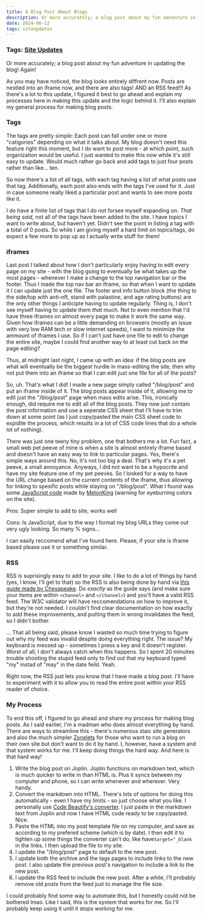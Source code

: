 ```yaml
---
title: A Blog Post About Blogs
description: Or more accurately; a blog post about my fun adventure in updating the blog! Again! As you may have noticed, the blog looks entirely diffrent now. Posts are nestled into an iframe now, and there are also tags! AND an RSS feed!!!
date: 2024-06-12
tags: siteupdates
---
```

### Tags: [Site Updates](/blog/tag/site-updates)
Or more accurately; a blog post about my fun adventure in updating the blog! Again!

As you may have noticed, the blog looks entirely diffrent now. Posts are nestled into an iframe now, and there are also tags! AND an RSS feed!!! As there's a lot to this update, I figured it best to go ahead and explain my processes here in making this update and the logic behind it. I'll also explain my general process for making blog posts.

### Tags

The tags are pretty simple: Each post can fall under one or more "catigories" depending on what it talks about. My blog doesn't need this feature right this moment, but I do want to post more - at which point, such organization would be useful. I just wanted to make this now while it's still easy to update. Would much rather go back and add tags to just four posts rather than like... ten.

So now there's a list of all tags, with each tag having a list of what posts use that tag. Additionally, each post also ends with the tags I've used for it. Just in case someone really liked a particular post and wants to see more posts like it.

I do have a finite list of tags that I do not forsee myself expanding on. _That being said_, not all of the tags have been added to the site. I have topics I want to write about, but haven't yet. Didn't see the point in listing a tag with a total of 0 posts. So while I am giving myself a hard limit on topics/tags, do expect a few more to pop up as I actually write stuff for them!

### iframes

Last post I talked about how I don't particularly enjoy having to edit every page on my site - with the blog going to eventually be what takes up the most pages - whenever I make a change to the top navigation bar or the footer. Thus I made the top nav bar an iframe, so that when I want to update it I can update just the one file. The footer and info button block (the thing to the side/top with anti-nft, stand with palastine, and age rating buttons) are the only other things I anticipte having to update regularly. Thing is, I don't see myself having to update them _that_ much. Not to even mention that I'd have three iframes on almost every page to make it work the same way. Given how iframes can be a little demanding on browsers (mostly an issue with very low RAM tech or slow internet speeds), I want to minimize the ammount of iframes I use. So if I can't just have one file to edit to change the entire site, maybe I could find another way to at least cut back on the page editing?

Thus, at midnight last night, I came up with an idea: if the blog posts are what will eventually be the biggest hurdle in mass-editing the site, then why not put them into an iframe so that I can edit just one file for all of the posts?

So, uh. That's what I did! I made a new page simply called "/blog/post" and put an iframe inside of it. The blog posts appear inside of it, allowing me to edit just the "/blog/post" page when mass edits arise. This, ironically enough, did require me to edit all of the blog posts. They now just contain the post information and use a seperate CSS sheet that I'll have to trim down at some point (as I just copy/pasted the main CSS sheet code to expidite the process, which results in a lot of CSS code lines that do a whole lot of nothing).

There was just one teeny tiny problem, one that bothers me a lot. Fun fact, a small web pet peeve of mine is when a site is almost entirely iframe based and doesn't have an easy way to link to particular pages. Yes, there's simple ways around this. No, it's not too big a deal. That's why it's a pet peeve, a small annoyance. Anyways, I did not want to be a hypocrite and have my site feature one of my pet peeves. So I looked for a way to have the URL change based on the current contents of the iframe, thus allowing for linking to spesific posts while staying on "/blog/post". What I found was some [JavaScript code](https://melonking.net/scripts/frame-link.js) made by [MelonKing](https://forum.melonland.net/index.php?topic=115.0) (warning for eyeburning colors on the site).

Pros: Super simple to add to site, works well

Cons: Is JavaScript, due to the way I format my blog URLs they come out very ugly looking. So many % signs...

I can easily reccomend what I've found here. Please, if your site is iframe based please use it or something similar.

### RSS

RSS is suprisingly easy to add to your site. I like to do a lot of things by hand (yes, I know, I'll get to that) so the RSS is also being done by hand via [this guide made by Chesapeake](https://moth.monster/blog/rssbyhand/). Do _exactly_ as the guide says (and make sure your items are within `<channel>` and `</channel>`) and you'll have a valid RSS feed. The W3C validator will have reccomendations on how to improve it, but they're not needed. I couldn't find clear documentation on how exactly to add these improvements, and putting them in wrong invalidates the feed, so I didn't bother.

... That all being said, please know I wasted so much time trying to figure out why my feed was invalid despite doing everything right. The issue? My keyboard is messed up - sometimes I press a key and it doesn't register. Worst of all, I don't always catch when this happens. So I spent 20 minuites trouble shooting the stupid feed only to find out that my keyboard typed "my" instad of "may" in the date feild. Yeah.

Right now, the RSS just lets you know that I have made a blog post. I'll have to experiment with it to allow you to read the entire post within your RSS reader of choice.

### My Process

To end this off, I figured to go ahead and share my process for making blog posts. As I said earlier, I'm a madman who does almost everything by hand. There are ways to streamline this - there's numerous staic site generators and also the much simpler [Zonelets](https://zonelets.itch.io/zonelets) for those who want to run a blog on their own site but don't want to do it by hand. I, however, have a system and that system works for me. I'll keep doing things the hard way. And here is that hard way!

1.  Write the blog post on Joplin. Joplin functions on markdown text, which is much quicker to write in than HTML is. Plus it syncs between my computer and phone, so I can write whenever and wherever. Very handy.
2.  Convert the markdown into HTML. There's lots of options for doing this automatically - even I have my limits - so just choose what you like. I personally use [Code Beautify's converter](https://codebeautify.org/markdown-to-html). I just paste in the markdown text from Joplin and now I have HTML code ready to be copy/pasted. Nice.
3.  Paste the HTML into my post template file on my computer, and save as according to my prefered scheme (which is by date). I then edit it to tighten up some things the converter can't do, like have`target="_blank` in the links. I then upload the file to my site.
4.  I update the "/blog/post" page to default to the new post.
5.  I update both the archive and the tags pages to include links to the new post. I also update the previous post's navigation to include a link to the new post.
6.  I update the RSS feed to include the new post. After a while, I'll probably remove old posts from the feed just to manage the file size.

I could probably find some way to automate this, but I honestly could not be bothered lmao. Like I said, this is the system that works for me. So I'll probably keep using it until it stops working for me.